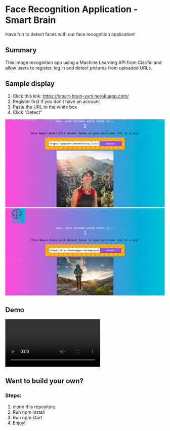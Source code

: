 # Face Recognition Application - Smart Brain

Have fun to detect faces with our face recognition application! 

## Summary

This image recognition app using a Machine Learning API from Clarifai and allow users to register, log in and detect pictures from uploaded URLs.  


## Sample display

1. Click this link: https://smart-brain-yym.herokuapp.com/
2. Register first if you don’t have an account
3. Paste the URL to the white box
4. Click “Detect”

![](Sample2.png)
![](Sample1.png)

## Demo

![](Demo.mov)

## Want to build your own?

### Steps:

1. clone this repository
2. Run npm install
3. Run npm start
4. Enjoy!



